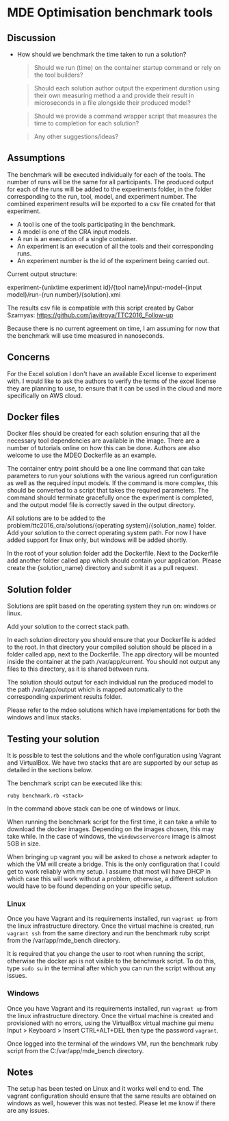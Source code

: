# MDE Optimisation benchmark tools

## Discussion

 * How should we benchmark the time taken to run a solution?
  
    > Should we run (time) on the container startup command or rely on the tool builders?
    
    > Should each solution author output the experiment duration using their own measuring method a
    and provide their result in microseconds in a file alongside their produced model?
    
    > Should we provide a command wrapper script that measures the time to completion for each 
    solution?
    
    > Any other suggestions/ideas?
 
 ## Assumptions
 
 The benchmark will be executed individually for each of the tools. The number of runs
 will be the same for all participants. The produced output for each of the runs will be added
 to the experiments folder, in the folder corresponding to the run, tool, model, and experiment number. The combined experiment
 results will be exported to a csv file created for that experiment. 
 
 * A tool is one of the tools participating in the benchmark.
 * A model is one of the CRA input models.
 * A run is an execution of a single container.
 * An experiment is an execution of all the tools and their corresponding runs.
 * An experiment number is the id of the experiment being carried out.
 
 Current output structure:
 
 experiment-{unixtime experiment id}/{tool name}/input-model-{input model}/run-{run number}/{solution}.xmi
 
 The results csv file is compatible with this script created by Gabor Szarnyas: https://github.com/javitroya/TTC2016_Follow-up
 
 Because there is no current agreement on time, I am assuming for now that the benchmark will use time measured in nanoseconds.
 
 ## Concerns
 
 For the Excel solution I don't have an available Excel license to experiment with. I would like to ask the authors
 to verify the terms of the excel license they are planning to use, to ensure that it can be used in the cloud and more
 specifically on AWS cloud.
 
 ## Docker files
 
 Docker files should be created for each solution ensuring that all
 the necessary tool dependencies are available in the image. There are a number of tutorials
 online on how this can be done. Authors are also welcome to use the MDEO Dockerfile as an example.
 
 The container entry point should be a one line command that can take parameters to
 run your solutions with the various agreed run configuration as well as
 the required input models. If the command is more complex, this should be
 converted to a script that takes the required parameters. The command should terminate gracefully
 once the experiment is completed, and the output model file is correctly saved in the output directory.
 
 All solutions are to be added to the problem/ttc2016_cra/solutions/{operating system}/{solution_name} folder. 
 Add your solution to the correct operating system path. For now I have added support for linux only, but windows will
 be added shortly.
 
 In the root of your solution folder add the Dockerfile. Next to the Dockerfile add another folder called app 
 which should contain your application. Please create the {solution_name} directory and submit it as a pull request.
 
 ## Solution folder
 
 Solutions are split based on the operating system they run on: windows or linux.
 
 Add your solution to the correct stack path.
 
 In each solution directory you should ensure that your Dockerfile is added to the root.
 In that directory your compiled solution should be placed in a folder called app, next to the Dockerfile. 
 The app directory will be mounted inside the container at the path /var/app/current. You 
 should not output any files to this directory, as it is shared between runs.
 
 The solution should output for each individual run the produced model to the path /var/app/output
 which is mapped automatically to the corresponding experiment results folder.
 
 Please refer to the mdeo solutions which have implementations for both the windows and linux stacks.
 
 ## Testing your solution
 
 It is possible to test the solutions and the whole configuration using Vagrant and VirtualBox. We have
 two stacks that are are supported by our setup as detailed in the sections below.
 
 The benchmark script can be executed like this:
 
 `ruby benchmark.rb <stack>`
 
 In the command above stack can be one of windows or linux.
 
 When running the benchmark script for the first time, it can take a while to download the docker images. Depending on
 the images chosen, this may take  while. In the case of windows, the `windowsservercore` image is almost 5GB in size.
 
 When bringing up vagrant you will be asked to chose a network adapter to which the VM will create a bridge. This is the
 only configuration that I could get to work reliably with my setup. I assume that most will have DHCP in which case this
 will work without a problem, otherwise, a different solution would have to be found depending on your specific setup.
 
 ### Linux
 
 Once you have Vagrant and its requirements installed, run `vagrant up` from the linux infrastructure directory.
 Once the virtual machine is created, run `vagrant ssh` from the same directory and run the benchmark ruby 
 script from the /var/app/mde_bench directory.
 
 It is required that you change the user to root when running the script, otherwise the docker api is not visible
 to the benchmark script. To do this, type `sudo su` in the terminal after which you can run the script without any issues.
 
 ### Windows
 
 Once you have Vagrant and its requirements installed, run `vagrant up` from the linux infrastructure directory.
 Once the virtual machine is created and provisioned with no errors, using the VirtualBox virtual machine gui menu 
 Input > Keyboard > Insert CTRL+ALT+DEL then type the password `vagrant`.
 
 Once logged into the terminal of the windows VM, run the benchmark ruby script from the C:/var/app/mde_bench directory.
 
 ## Notes
 
 The setup has been tested on Linux and it works well end to end. The vagrant configuration should ensure that the same
 results are obtained on windows as well, however this was not tested. Please let me know if there are any issues.